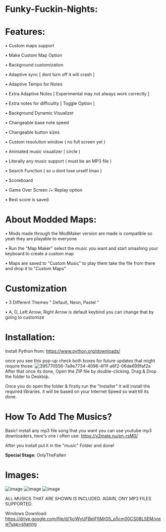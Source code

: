 # Funky-Fuckin-Nights:


# Features:
• Custom maps support 

• Make Custom Map Option

• Background customization 

• Adaptive sync [ dont turn off it will crash ]

• Adaptive Tempo for Notes

• Extra Adaptive Notes [ Experimental may not always work correctly ]

• Extra notes for difficulity [ Toggle Option ]

• Background Dynamic Visualizer

• Changeable base note speed

• Changeable button sizes

• Custom resolution window ( no full screen yet )

• Animated music visualizer ( circle )

• Literally any music support ( must be an MP3 file )

• Search Function ( so u dont lose urself lmao )

• Scoreboard 

• Game Over Screen /+ Replay option

• Best score is saved


# About Modded Maps:
• Mods made through the ModMaker version are made is compatible so yeah they are playable to everyone

• Run the "Map Maker" select the music you want and start smashing your keyboard to create a custom map

• Maps are saved to "Custom Music" to play them take the file from there and drop it to "Custom Maps"


# Customization
• 3 Different Themes " Default, Neon, Pastel "

• A, D, Left Arrow, Right Arrow is default keybind you can change that by going to customize 


# Installation:
Install Python from: https://www.python.org/downloads/

once you see this pop-up check both boxes for future updates that might require those:
![395770556-7a9e7734-4096-4f1f-a6f2-06de699faf2a](https://github.com/user-attachments/assets/42e3facd-6e6a-46b7-88b6-da8f5b8c05aa)
After that once its done, Open the ZIP file by double-clicking. Drag & Drop the folder to Desktop.

Once you do open the folder & firstly run the "Installer" it will install the required libraries. it will be based on your Internet Speed so wait till its done.

# How To Add The Musics?
Basic! install any mp3 file song that you want you can use youtube mp3 downloaders, here's one i often use: https://y2mate.nu/en-rsM0/

After you install put it in the "music" Folder and done!

**Special Stage:** OnlyTheFallen

# Images:
![image](https://github.com/user-attachments/assets/0e1e7ad1-440c-40f7-ba1b-c0c57048f742)
![image](https://github.com/user-attachments/assets/bbcb75c4-6237-4b63-860f-2b34efca665e)
![image](https://github.com/user-attachments/assets/41f86462-6ff1-4936-8f02-e6853c5bdcf7)

ALL MUSICS THAT ARE SHOWN IS INCLUDED. AGAIN, ONY MP3 FILES SUPPORTED.

Windows Download: https://drive.google.com/file/d/1jciWyUFBelFfjMrD5_p5cm00CS08LSEM/view?usp=sharing
